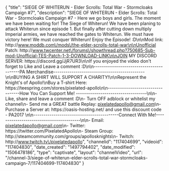 {
    "title": "SIEGE OF WHITERUN - Elder Scrolls: Total War - Stormcloaks Campaign #7",
    "description": "SIEGE OF WHITERUN - Elder Scrolls: Total War - Stormcloaks Campaign #7 - Here we go boys and girls.  The moment we have been waiting for!  The Siege of Whiterun! We have been planing to attack Whiterun since episode 1.  But finally after cutting down multiply Imperial armies, we have reached the gates to Whiterun.  We must have victory here!  We must conquer Whiterun!  Enjoy the Episode! :D\n\nMod link: http:\/\/www.moddb.com\/mods\/the-elder-scrolls-total-war\n\nUnofficial Patch: http:\/\/www.twcenter.net\/forums\/showthread.php?750685-Sub-mod-Unofficial-TES-Patch-1-3-DOWNLOAD-LINK\n\nJOIN MY DISCORD SERVER: https:\/\/discord.gg\/JjR7UR3\n\nIf you enjoyed the video don't forget to Like and Leave a comment :D\n\n-----------------------------------------PA Merchandise---------------------------------------------\n\nBUYING A SHIRT WILL SUPPORT A CHARITY!\n\nRepresent the Knight's of Apollo!\nBuy a T-shirt Here: https:\/\/teespring.com\/stores\/pixelated-apollo\n\n----------------------------------How You Can Support Me! -----------------------------------\n\n- Like, share and leave a comment :D\n- Turn OFF adblock or whitelist my channel\n- Send me a GREAT battle Replay: pixelatedapollo@gmail.com\n- Purchase a Server at: https:\/\/oasis-hosting.net\/ and use this discount code - PA2017 \n\n------------------------------------------Connect With Me!-----------------------------------------\n\n- Email: pixelatedapollo@gmail.com\n- Twitter: https:\/\/twitter.com\/PixelatedApollo\n- Steam Group:  http:\/\/steamcommunity.com\/groups\/apollosknights\n- Twitch: http:\/\/www.twitch.tv\/pixelatedapollo",
    "channelid": "117404699",
    "videoid": "117404830",
    "date_created": "1497794402",
    "date_modified": "1506478186",
    "type": "captivate",
    "layout": "channelVideo",
    "url": "\/channel-3\/siege-of-whiterun-elder-scrolls-total-war-stormcloaks-campaign-7\/117404699-117404830"
}